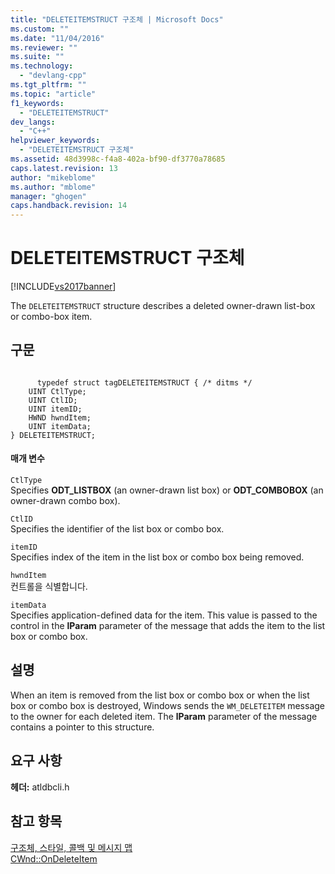 ```yaml
---
title: "DELETEITEMSTRUCT 구조체 | Microsoft Docs"
ms.custom: ""
ms.date: "11/04/2016"
ms.reviewer: ""
ms.suite: ""
ms.technology: 
  - "devlang-cpp"
ms.tgt_pltfrm: ""
ms.topic: "article"
f1_keywords: 
  - "DELETEITEMSTRUCT"
dev_langs: 
  - "C++"
helpviewer_keywords: 
  - "DELETEITEMSTRUCT 구조체"
ms.assetid: 48d3998c-f4a8-402a-bf90-df3770a78685
caps.latest.revision: 13
author: "mikeblome"
ms.author: "mblome"
manager: "ghogen"
caps.handback.revision: 14
---
```

# DELETEITEMSTRUCT 구조체
[!INCLUDE[vs2017banner](../../assembler/inline/includes/vs2017banner.md)]

The `DELETEITEMSTRUCT` structure describes a deleted owner\-drawn list\-box or combo\-box item.  
  
## 구문  
  
```  
  
      typedef struct tagDELETEITEMSTRUCT { /* ditms */  
    UINT CtlType;  
    UINT CtlID;  
    UINT itemID;  
    HWND hwndItem;  
    UINT itemData;  
} DELETEITEMSTRUCT;  
```  
  
#### 매개 변수  
 `CtlType`  
 Specifies **ODT\_LISTBOX** \(an owner\-drawn list box\) or **ODT\_COMBOBOX** \(an owner\-drawn combo box\).  
  
 `CtlID`  
 Specifies the identifier of the list box or combo box.  
  
 `itemID`  
 Specifies index of the item in the list box or combo box being removed.  
  
 `hwndItem`  
 컨트롤을 식별합니다.  
  
 `itemData`  
 Specifies application\-defined data for the item.  This value is passed to the control in the **lParam** parameter of the message that adds the item to the list box or combo box.  
  
## 설명  
 When an item is removed from the list box or combo box or when the list box or combo box is destroyed, Windows sends the `WM_DELETEITEM` message to the owner for each deleted item.  The **lParam** parameter of the message contains a pointer to this structure.  
  
## 요구 사항  
 **헤더:** atldbcli.h  
  
## 참고 항목  
 [구조체, 스타일, 콜백 및 메시지 맵](../../mfc/reference/structures-styles-callbacks-and-message-maps.md)   
 [CWnd::OnDeleteItem](../Topic/CWnd::OnDeleteItem.md)